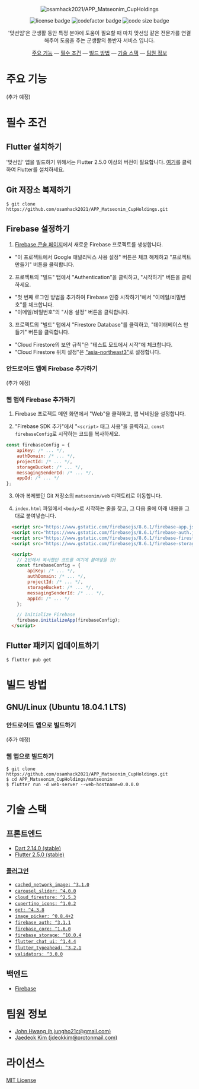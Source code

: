 <div align="center">

<img src="https://raw.githubusercontent.com/osamhack2021/APP_Matseonim_CupHoldings/main/resources/matseonim.png" alt="osamhack2021/APP_Matseonim_CupHoldings"><br>

![license badge](https://img.shields.io/github/license/osamhack2021/APP_Matseonim_CupHoldings?style=flat-square)
![codefactor badge](https://img.shields.io/codefactor/grade/github/osamhack2021/APP_Matseonim_CupHoldings?style=flat-square)
![code size badge](https://img.shields.io/github/languages/code-size/osamhack2021/APP_Matseonim_CupHoldings?style=flat-square)
  
'맞선임'은 군생활 동안 특정 분야에 도움이 필요할 때 마치 맞선임 같은 전문가를 연결해주어 도움을 주는 군생활의 동반자 서비스 입니다.

[주요 기능](#주요-기능) &mdash;
[필수 조건](#필수-조건) &mdash;
[빌드 방법](#빌드-방법) &mdash;
[기술 스택](#기술-스택) &mdash;
[팀원 정보](#팀원-정보)

</div>

# 주요 기능

(추가 예정)

# 필수 조건

## Flutter 설치하기

'맞선임' 앱을 빌드하기 위해서는 Flutter 2.5.0 이상의 버전이 필요합니다. [여기](https://flutter.dev/docs/get-started/install)를 클릭하여 Flutter를 설치하세요.

## Git 저장소 복제하기

```console
$ git clone https://github.com/osamhack2021/APP_Matseonim_CupHoldings.git
```

## Firebase 설정하기

1. [Firebase 콘솔 페이지](https://console.firebase.google.com/)에서 새로운 Firebase 프로젝트를 생성합니다.
- "이 프로젝트에서 Google 애널리틱스 사용 설정" 버튼은 체크 해제하고 "프로젝트 만들기" 버튼을 클릭합니다.

2. 프로젝트의 "빌드" 탭에서 "Authentication"을 클릭하고, "시작하기" 버튼을 클릭하세요.
- "첫 번째 로그인 방법을 추가하여 Firebase 인증 시작하기"에서 "이메일/비밀번호"를 체크합니다.
- "이메일/비밀번호"의 "사용 설정" 버튼을 클릭합니다.

3. 프로젝트의 "빌드" 탭에서 "Firestore Database"를 클릭하고, "데이터베이스 만들기" 버튼을 클릭합니다.
- "Cloud Firestore의 보안 규칙"은 "테스트 모드에서 시작"에 체크합니다.
- "Cloud Firestore 위치 설정"은 ["asia-northeast3"](https://firebase.google.com/docs/firestore/locations?hl=ko)로 설정합니다.

### 안드로이드 앱에 Firebase 추가하기

(추가 예정)

### 웹 앱에 Firebase 추가하기

1. Firebase 프로젝트 메인 화면에서 "Web"을 클릭하고, 앱 닉네임을 설정합니다.

2. "Firebase SDK 추가"에서 "`<script>` 태그 사용"을 클릭하고, `const firebaseConfig`로 시작하는 코드를 복사하세요.

```javascript
const firebaseConfig = {
    apiKey: /* ... */,
    authDomain: /* ... */,
    projectId: /* ... */,
    storageBucket: /* ... */,
    messagingSenderId: /* ... */,
    appId: /* ... */
};
```

3. 아까 복제했던 Git 저장소의 `matseonim/web` 디렉토리로 이동합니다.

4. `index.html` 파일에서 `<body>`로 시작하는 줄을 찾고, 그 다음 줄에 아래 내용을 그대로 붙여넣습니다.

```html
  <script src="https://www.gstatic.com/firebasejs/8.6.1/firebase-app.js"></script>
  <script src="https://www.gstatic.com/firebasejs/8.6.1/firebase-auth.js"></script>
  <script src="https://www.gstatic.com/firebasejs/8.6.1/firebase-firestore.js"></script>
  <script src="https://www.gstatic.com/firebasejs/8.6.1/firebase-storage.js"></script>

  <script>
    // 2번에서 복사했던 코드를 여기에 붙여넣을 것!
    const firebaseConfig = {
        apiKey: /* ... */,
        authDomain: /* ... */,
        projectId: /* ... */,
        storageBucket: /* ... */,
        messagingSenderId: /* ... */,
        appId: /* ... */
    };

    // Initialize Firebase
    firebase.initializeApp(firebaseConfig);
  </script>
```

## Flutter 패키지 업데이트하기 

```console
$ flutter pub get
```

# 빌드 방법

## GNU/Linux (Ubuntu 18.04.1 LTS)

### 안드로이드 앱으로 빌드하기

(추가 예정)

### 웹 앱으로 빌드하기

```console
$ git clone https://github.com/osamhack2021/APP_Matseonim_CupHoldings.git
$ cd APP_Matseonim_CupHoldings/matseonim
$ flutter run -d web-server --web-hostname=0.0.0.0
```

# 기술 스택

## 프론트엔드

- [Dart 2.14.0 (stable)](https://github.com/dart-lang/sdk/commit/4c8a4f0d7ad055fa7dea5e80862cd2074f4454d3)
- [Flutter 2.5.0 (stable)](https://github.com/flutter/flutter/commit/4cc385b4b84ac2f816d939a49ea1f328c4e0b48e)

### [플러그인](https://github.com/osamhack2021/APP_Matseonim_CupHoldings/blob/main/matseonim/pubspec.yaml)

- [`cached_network_image: ^3.1.0`](https://pub.dev/packages/cached_network_image)
- [`carousel_slider: ^4.0.0`](https://pub.dev/packages/carousel_slider)
- [`cloud_firestore: ^2.5.3`](https://pub.dev/packages/cloud_firestore)
- [`cupertino_icons: ^1.0.2`](https://pub.dev/packages/cupertino_icons)
- [`get: ^4.3.8`](https://pub.dev/packages/get)
- [`image_picker: ^0.8.4+2`](https://pub.dev/packages/image_picker)
- [`firebase_auth: ^3.1.1`](https://pub.dev/packages/firebase_auth)
- [`firebase_core: ^1.6.0`](https://pub.dev/packages/firebase_core)
- [`firebase_storage: ^10.0.4`](https://pub.dev/packages/firebase_storage)
- [`flutter_chat_ui: ^1.4.4`](https://pub.dev/packages/flutter_chat_ui)
- [`flutter_typeahead: ^3.2.1`](https://pub.dev/packages/flutter_typeahead)
- [`validators: ^3.0.0`](https://pub.dev/packages/validators)

## 백엔드

- [Firebase](https://firebase.google.com/?hl=en)

# 팀원 정보

- [John Hwang (h.jungho21c@gmail.com)](https://github.com/jhhwang21c)
- [Jaedeok Kim (jdeokkim@protonmail.com)](https://github.com/jdeokkim)

# 라이선스

[MIT License](https://github.com/osamhack2021/APP_Matseonim_CupHoldings/blob/main/LICENSE)
